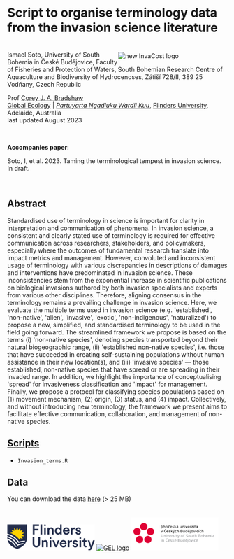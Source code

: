 # Script to organise terminology data from the invasion science literature

<img align="right" src="www/invacostlogo.png" alt="new InvaCost logo" width="250" style="margin-top: 20px">

<br>
Ismael Soto, University of South Bohemia in České Budějovice, Faculty of Fisheries and Protection of Waters, South Bohemian Research Centre of Aquaculture and Biodiversity of Hydrocenoses, Zátiší 728/II, 389 25 Vodňany, Czech Republic 

Prof <a href="https://globalecologyflinders.com/people/#DIRECTOR">Corey J. A. Bradshaw</a> <br>
<a href="http://globalecologyflinders.com" target="_blank">Global Ecology</a> | <em><a href="https://globalecologyflinders.com/partuyarta-ngadluku-wardli-kuu/" target="_blank">Partuyarta Ngadluku Wardli Kuu</a></em>, <a href="http://flinders.edu.au" target="_blank">Flinders University</a>, Adelaide, Australia <br>
last updated August 2023 <br>

<br>

<strong>Accompanies paper</strong>:

Soto, I, et al. 2023. Taming the terminological tempest in invasion science. In draft.

<br>

## Abstract
Standardised use of terminology in science is important for clarity in interpretation and communication of phenomena. In invasion science, a consistent and clearly stated use of terminology is required for effective communication across researchers, stakeholders, and policymakers, especially where the outcomes of fundamental research translate into impact metrics and management. However, convoluted and inconsistent usage of terminology with various discrepancies in descriptions of damages and interventions have predominated in invasion science. These inconsistencies stem from the exponential increase in scientific publications on biological invasions authored by both invasion specialists and experts from various other disciplines. Therefore, aligning consensus in the terminology remains a prevailing challenge in invasion science. Here, we evaluate the multiple terms used in invasion science (e.g. 'established', 'non-native', 'alien', 'invasive', 'exotic', 'non-indigenous', 'naturalized') to propose a new, simplified, and standardised terminology to be used in the field going forward. The streamlined framework we propose is based on the terms (i) 'non-native species', denoting species transported beyond their natural biogeographic range, (ii) 'established non-native species', i.e. those that have succeeded in creating self-sustaining populations without human assistance in their new location(s), and (iii) 'invasive species' — those established, non-native species that have spread or are spreading in their invaded range. In addition, we highlight the importance of conceptualising 'spread' for invasiveness classification and 'impact' for management. Finally, we propose a protocol for classifying species populations based on (1) movement mechanism, (2) origin, (3) status, and (4) impact. Collectively, and without introducing new terminology, the framework we present aims to facilitate effective communication, collaboration, and management of non-native species. 

## <a href="https://github.com/IsmaSA/Invasion-science-terminology/tree/main/scripts">Scripts</a>
- <code>Invasion_terms.R</code>

## Data
You can download the data <a href="https://docs.google.com/spreadsheets/d/1FwVnvjcCN9KzIVwqxpsJxiM8y1Cs4-pj/edit?usp=drive_link&ouid=112604765661978933823&rtpof=true&sd=true">here</a> (> 25 MB)

<a href="https://www.flinders.edu.au"><img align="bottom-left" src="www/Flinders_University_Logo_Horizontal_RGB_Master.png" alt="Flinders University logo" width="200" style="margin-top: 20px"></a>
<a href="https://globalecologyflinders.com"><img align="bottom-left" src="www/GEL Logo Kaurna New Transp.png" alt="GEL logo" width="200" style="margin-top: 20px"></a>
<a href="https://www.jcu.cz/en/"><img align="bottom-left" src="www/jcu.cz.logo.png" alt="JCU-CZ logo" width="200" style="margin-top: 20px"></a>
